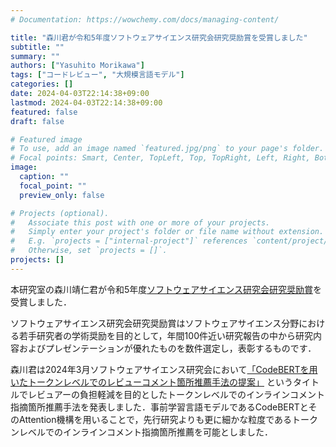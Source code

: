 ```yaml
---
# Documentation: https://wowchemy.com/docs/managing-content/

title: "森川君が令和5年度ソフトウェアサイエンス研究会研究奨励賞を受賞しました"
subtitle: ""
summary: ""
authors: ["Yasuhito Morikawa"]
tags: ["コードレビュー", "大規模言語モデル"]
categories: []
date: 2024-04-03T22:14:38+09:00
lastmod: 2024-04-03T22:14:38+09:00
featured: false
draft: false

# Featured image
# To use, add an image named `featured.jpg/png` to your page's folder.
# Focal points: Smart, Center, TopLeft, Top, TopRight, Left, Right, BottomLeft, Bottom, BottomRight.
image:
  caption: ""
  focal_point: ""
  preview_only: false

# Projects (optional).
#   Associate this post with one or more of your projects.
#   Simply enter your project's folder or file name without extension.
#   E.g. `projects = ["internal-project"]` references `content/project/deep-learning/index.md`.
#   Otherwise, set `projects = []`.
projects: []
---
```

本研究室の森川靖仁君が令和5年度[ソフトウェアサイエンス研究会研究奨励賞](https://www.ieice.org/iss/ss/award.html)を受賞しました．

ソフトウェアサイエンス研究会研究奨励賞はソフトウェアサイエンス分野における若手研究者の学術奨励を目的として，年間100件近い研究報告の中から研究内容およびプレゼンテーションが優れたものを数件選定し，表彰するものです．

森川君は2024年3月ソフトウェアサイエンス研究会において[「CodeBERTを用いたトークンレベルでのレビューコメント箇所推薦手法の提案」](https://ken.ieice.org/ken/paper/20240307HcCJ/)
というタイトルでレビュアーの負担軽減を目的としたトークンレベルでのインラインコメント指摘箇所推薦手法を発表しました．事前学習言語モデルであるCodeBERTとそのAttention機構を用いることで，先行研究よりも更に細かな粒度であるトークンレベルでのインラインコメント指摘箇所推薦を可能としました．
